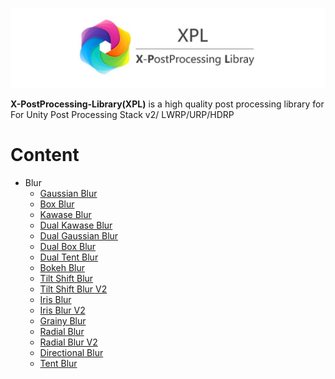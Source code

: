 


![](Media/XPL-Title.jpg)

**X-PostProcessing-Library(XPL)** is a high quality post processing library for For Unity Post Processing Stack v2/ LWRP/URP/HDRP


# Content

- Blur
    - [Gaussian Blur](Assets/X-PostProcessing/Effects/GaussianBlur)
    - [Box Blur](Assets/X-PostProcessing/Effects/BoxBlur)
    - [Kawase Blur](Assets/X-PostProcessing/Effects/GaussianBlur)
    - [Dual Kawase Blur](Assets/X-PostProcessing/Effects/GaussianBlur)
    - [Dual Gaussian Blur](Assets/X-PostProcessing/Effects/GaussianBlur)
    - [Dual Box Blur](Assets/X-PostProcessing/Effects/GaussianBlur)
    - [Dual Tent Blur](Assets/X-PostProcessing/Effects/GaussianBlur)
    - [Bokeh Blur](Assets/X-PostProcessing/Effects/GaussianBlur)
    - [Tilt Shift Blur](Assets/X-PostProcessing/Effects/GaussianBlur)
    - [Tilt Shift Blur V2](Assets/X-PostProcessing/Effects/GaussianBlur)
    - [Iris Blur](Assets/X-PostProcessing/Effects/GaussianBlur)
    - [Iris Blur V2](Assets/X-PostProcessing/Effects/GaussianBlur)
    - [Grainy Blur](Assets/X-PostProcessing/Effects/GaussianBlur)
    - [Radial Blur](Assets/X-PostProcessing/Effects/GaussianBlur)
    - [Radial Blur V2](Assets/X-PostProcessing/Effects/GaussianBlur)
    - [Directional Blur](Assets/X-PostProcessing/Effects/GaussianBlur)
    - [Tent Blur](Assets/X-PostProcessing/Effects/GaussianBlur)







 
